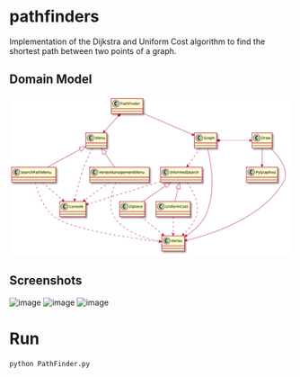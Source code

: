 # pathfinders
Implementation of the Dijkstra and Uniform Cost algorithm to find the shortest path between two points of a graph. 


## Domain Model
![image](https://github.com/vfred0/pathfinders/blob/main/out/pathfinder/PathFinder.svg)

## Screenshots
![image](https://user-images.githubusercontent.com/86375181/155256881-bf9bf1e0-ddb9-4f2e-8bed-f28f65be30a9.png)
![image](https://user-images.githubusercontent.com/86375181/155256910-78d6e5d7-abf1-480d-a766-081e673ca313.png)
![image](https://user-images.githubusercontent.com/86375181/155257146-ed7dba40-6d58-42b8-b3a3-589d33e3113c.png)


# Run 

```
python PathFinder.py
```
